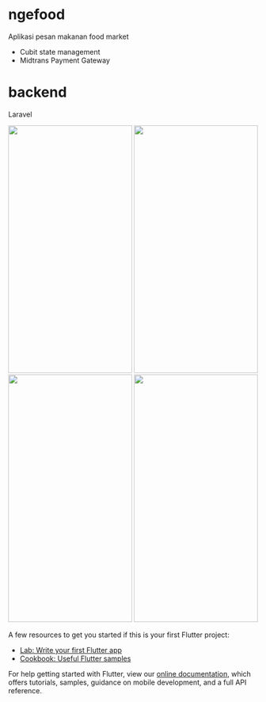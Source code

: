 # ngefood

Aplikasi pesan makanan food market

- Cubit state management
- Midtrans Payment Gateway

# backend
Laravel

<img src="https://user-images.githubusercontent.com/45583824/114147748-38383b80-9943-11eb-80ec-643c45d81222.PNG" width="250" height="500"> <img src="https://user-images.githubusercontent.com/45583824/114147899-60279f00-9943-11eb-811a-7ab527a30efa.PNG" width="250" height="500"> <img src="https://user-images.githubusercontent.com/45583824/114148236-bbf22800-9943-11eb-988b-8e737b7dbeb1.PNG" width="250" height="500"> <img src="https://user-images.githubusercontent.com/45583824/114148381-e17f3180-9943-11eb-8d60-b00c414a00b3.PNG" width="250" height="500">



A few resources to get you started if this is your first Flutter project:

- [Lab: Write your first Flutter app](https://flutter.dev/docs/get-started/codelab)
- [Cookbook: Useful Flutter samples](https://flutter.dev/docs/cookbook)

For help getting started with Flutter, view our
[online documentation](https://flutter.dev/docs), which offers tutorials,
samples, guidance on mobile development, and a full API reference.
